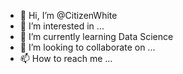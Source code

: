 - 👋 Hi, I’m @CitizenWhite
- 👀 I’m interested in ... 
- 🌱 I’m currently learning Data Science
- 💞️ I’m looking to collaborate on ...
- 📫 How to reach me ...

<!---
CitizenWhite/CitizenWhite is a ✨ special ✨ repository because its `README.md` (this file) appears on your GitHub profile.
You can click the Preview link to take a look at your changes.
--->
